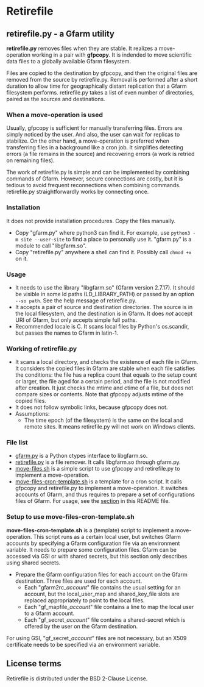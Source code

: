 # Retirefile <!-- -*-Coding: utf-8-unix;-*- -->

## retirefile.py - a Gfarm utility

__retirefile.py__ removes files when they are stable.  It realizes a
move-operation working in a pair with __gfpcopy__.  It is indended to
move scientific data files to a globally available Gfarm filesystem.

Files are copied to the destination by gfpcopy, and then the original
files are removed from the source by retirefile.py.  Removal is
performed after a short duration to allow time for geographically
distant replication that a Gfarm filesystem performs.  retirefile.py
takes a list of even number of directories, paired as the sources and
destinations.

### When a move-operation is used

Usually, gfpcopy is sufficient for manually transferring files.
Errors are simply noticed by the user.  And also, the user can wait
for replicas to stabilize.  On the other hand, a move-operation is
preferred when transferring files in a background like a cron job.  It
simplifies detecting errors (a file remains in the source) and
recovering errors (a work is retried on remaining files).

The work of retirefile.py is simple and can be implemented by
combining commands of Gfarm.  However, secure connections are costly,
but it is tedious to avoid frequent reconnections when combining
commands.  retirefile.py straightforwardly works by connecting once.

### Installation

It does not provide installation procedures.  Copy the files manually.

* Copy "gfarm.py" where python3 can find it.  For example, use
  `python3 -m site --user-site` to find a place to personally use it.
  "gfarm.py" is a module to call "libgfarm.so".
* Copy "retirefile.py" anywhere a shell can find it.  Possibly call
  `chmod +x` on it.

### Usage

* It needs to use the library "libgfarm.so" (Gfarm version
  2.7.17).  It should be visible in some ld paths (LD_LIBRARY_PATH) or
  passed by an option `--so path`.  See the help message of
  retirefile.py.
* It accepts a pair of source and destination directories.  The source
  is in the local filesystem, and the destination is in Gfarm.  It
  does _not_ accept URI of Gfarm, but only accepts simple full paths.
* Recommended locale is C.  It scans local files by Python's os.scandir,
  but passes the names to Gfarm in latin-1.

### Working of retirefile.py

* It scans a local directory, and checks the existence of each file in
  Gfarm.  It considers the copied files in Gfarm are stable when each
  file satisfies the conditions: the file has a replica count that
  equals to the setup count or larger, the file aged for a certain
  period, and the file is not modified after creation.  It just checks
  the mtime and ctime of a file, but does not compare sizes or
  contents.  Note that gfpcopy adjusts mtime of the copied files.
* It does not follow symbolic links, because gfpcopy does not.
* Assumptions:
  * The time epoch (of the filesystem) is the same on the local and
  remote sites.  It means retirefile.py will not work on Windows
  clients.

### File list

* [gfarm.py](gfarm.py) is a Python ctypes interface to libgfarm.so.
* [retirefile.py](retirefile.py) is a file remover.  It calls
  libgfarm.so through gfarm.py.
* [move-files.sh](move-files.sh) is a simple script to use gfpcopy and
  retirefile.py to implement a move-operation.
* [move-files-cron-template.sh](move-files-cron-template.sh) is a
  template for a cron script.  It calls gfpcopy and retirefile.py to
  implement a move-operation.  It switches accounts of Gfarm, and thus
  requires to prepare a set of configurations files of Gfarm.  For
  usage, see the [section](#setup-to-use-move-files-ash) in this
  README file.

### Setup to use move-files-cron-template.sh

__move-files-cron-template.sh__ is a (template) script to implement a
move-operation.  This script runs as a certain local user, but
switches Gfarm accounts by specifying a Gfarm configuration file via
an environment variable.  It needs to prepare some configuration
files.  Gfarm can be accessed via GSI or with shared secrets, but this
section only describes using shared secrets.

* Prepare the Gfarm configuration files for each account on the Gfarm
  destination.  Three files are used for each account.
  * Each "gfarm2rc_*account*" file contains the usual setting for an
    account, but the local_user_map and shared_key_file slots are
    replaced appropriately to point to the local files.
  * Each "gf_mapfile_*account*" file contains a line to map the
    local user to a Gfarm account.
  * Each "gf_secret_*account*" file contains a shared-secret which
    is offered by the user on the Gfarm destination.

For using GSI, "gf_secret_*account*" files are not necessary, but an
X509 certificate needs to be specified via an environment variable.

## License terms

Retirefile is distributed under the BSD 2-Clause License.
